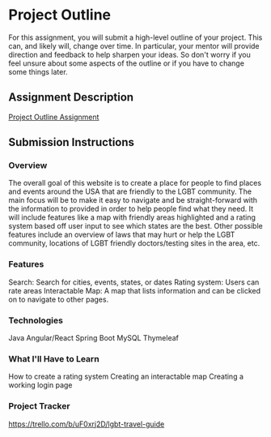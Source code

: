 # Project Outline
For this assignment, you will submit a high-level outline of your project. This can, and likely will, change over time. In particular, your mentor will provide direction and feedback to help sharpen your ideas. So don't worry if you feel unsure about some aspects of the outline or if you have to change some things later.

## Assignment Description
[Project Outline Assignment](https://education.launchcode.org/liftoff/modules/assignments/project-outline)

## Submission Instructions

### Overview
The overall goal of this website is to create a place for people to find places and events around the USA that are friendly to the LGBT community. The main focus will be to make it easy to navigate and be straight-forward with the information to provided in order to help people find what they need. It will include features like a map with friendly areas highlighted and a rating system based off user input to see which states are the best. Other possible features include an overview of laws that may hurt or help the LGBT community, locations of LGBT friendly doctors/testing sites in the area, etc.

### Features
Search: Search for cities, events, states, or dates
Rating system: Users can rate areas
Interactable Map: A map that lists information and can be clicked on to navigate to other pages.

### Technologies
Java
Angular/React
Spring Boot
MySQL
Thymeleaf

### What I'll Have to Learn
How to create a rating system
Creating an interactable map
Creating a working login page

### Project Tracker
https://trello.com/b/uF0xrj2D/lgbt-travel-guide
